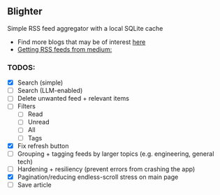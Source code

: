 ## Blighter

Simple RSS feed aggregator with a local SQLite cache

- Find more blogs that may be of interest [here](https://github.com/praharshjain/engineering-blogs)
- [Getting RSS feeds from medium:](https://help.medium.com/hc/en-us/articles/214874118-Using-RSS-feeds-of-profiles-publications-and-topics)


### TODOS:
- [x] Search (simple)
- [ ] Search (LLM-enabled)
- [ ] Delete unwanted feed + relevant items
- [ ] Filters
  - [ ] Read
  - [ ] Unread
  - [ ] All
  - [ ] Tags
- [x] Fix refresh button
- [ ] Grouping + tagging feeds by larger topics (e.g. engineering, general tech)
- [ ] Hardening + resiliency (prevent errors from crashing the app)
- [x] Pagination/reducing endless-scroll stress on main page
- [ ] Save article